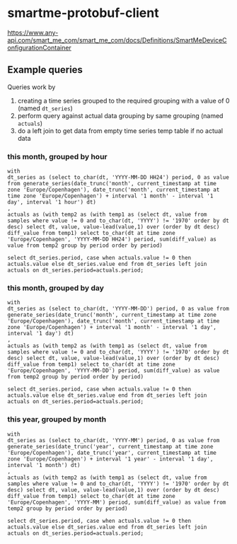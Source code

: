 # smartme-protobuf-client #

https://www.any-api.com/smart_me_com/smart_me_com/docs/Definitions/SmartMeDeviceConfigurationContainer

## Example queries ##
Queries work by
1. creating a time series grouped to the required grouping with a value of 0 (named `dt_series`)
2. perform query against actual data grouping by same grouping (named `actuals`)
3. do a left join to get data from empty time series temp table if no actual data

### this month, grouped by hour ###
```
with 
dt_series as (select to_char(dt, 'YYYY-MM-DD HH24') period, 0 as value from generate_series(date_trunc('month', current_timestamp at time zone 'Europe/Copenhagen'), date_trunc('month', current_timestamp at time zone 'Europe/Copenhagen') + interval '1 month' - interval '1 day', interval '1 hour') dt)
, 
actuals as (with temp2 as (with temp1 as (select dt, value from samples where value != 0 and to_char(dt, 'YYYY') != '1970' order by dt desc) select dt, value, value-lead(value,1) over (order by dt desc) diff_value from temp1) select to_char(dt at time zone 'Europe/Copenhagen', 'YYYY-MM-DD HH24') period, sum(diff_value) as value from temp2 group by period order by period) 

select dt_series.period, case when actuals.value != 0 then actuals.value else dt_series.value end from dt_series left join actuals on dt_series.period=actuals.period;
```

### this month, grouped by day ###
```
with 
dt_series as (select to_char(dt, 'YYYY-MM-DD') period, 0 as value from generate_series(date_trunc('month', current_timestamp at time zone 'Europe/Copenhagen'), date_trunc('month', current_timestamp at time zone 'Europe/Copenhagen') + interval '1 month' - interval '1 day', interval '1 day') dt)
, 
actuals as (with temp2 as (with temp1 as (select dt, value from samples where value != 0 and to_char(dt, 'YYYY') != '1970' order by dt desc) select dt, value, value-lead(value,1) over (order by dt desc) diff_value from temp1) select to_char(dt at time zone 'Europe/Copenhagen', 'YYYY-MM-DD') period, sum(diff_value) as value from temp2 group by period order by period) 

select dt_series.period, case when actuals.value != 0 then actuals.value else dt_series.value end from dt_series left join actuals on dt_series.period=actuals.period;
```

### this year, grouped by month ###
```
with 
dt_series as (select to_char(dt, 'YYYY-MM') period, 0 as value from generate_series(date_trunc('year', current_timestamp at time zone 'Europe/Copenhagen'), date_trunc('year', current_timestamp at time zone 'Europe/Copenhagen') + interval '1 year' - interval '1 day', interval '1 month') dt)
, 
actuals as (with temp2 as (with temp1 as (select dt, value from samples where value != 0 and to_char(dt, 'YYYY') != '1970' order by dt desc) select dt, value, value-lead(value,1) over (order by dt desc) diff_value from temp1) select to_char(dt at time zone 'Europe/Copenhagen', 'YYYY-MM') period, sum(diff_value) as value from temp2 group by period order by period) 

select dt_series.period, case when actuals.value != 0 then actuals.value else dt_series.value end from dt_series left join actuals on dt_series.period=actuals.period;
```